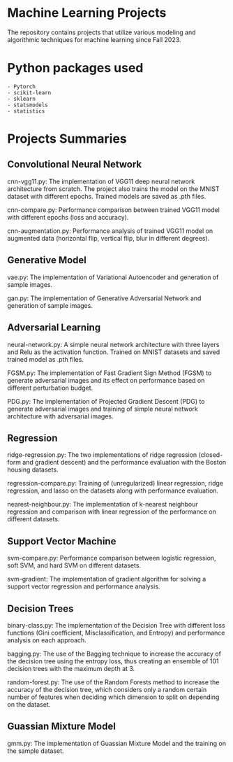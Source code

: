 # Machine Learning Projects

The repository contains projects that utilize various modeling and algorithmic techniques for machine learning since Fall 2023.

# Python packages used

    - Pytorch
    - scikit-learn
    - sklearn
    - statsmodels
    - statistics

# Projects Summaries

## Convolutional Neural Network

cnn-vgg11.py: The implementation of VGG11 deep neural network architecture from scratch. The project also trains the model on the MNIST dataset with different epochs. Trained models are saved as .pth files.

cnn-compare.py: Performance comparison between trained VGG11 model with different epochs (loss and accuracy).

cnn-augmentation.py: Performance analysis of trained VGG11 model on augmented data (horizontal flip, vertical flip, blur in different degrees).

## Generative Model

vae.py: The implementation of Variational Autoencoder and generation of sample images.

gan.py: The implementation of Generative Adversarial Network and generation of sample images.

## Adversarial Learning

neural-network.py: A simple neural network architecture with three layers and Relu as the activation function. Trained on MNIST datasets and saved trained model as .pth files.

FGSM.py: The implementation of Fast Gradient Sign Method (FGSM) to generate adversarial images and its effect on performance based on different perturbation budget.

PDG.py: The implementation of Projected Gradient Descent (PDG) to generate adversarial images and training of simple neural network architecture with adversarial images.

## Regression

ridge-regression.py: The two implementations of ridge regression (closed-form and gradient descent) and the performance evaluation with the Boston housing datasets.

regression-compare.py: Training of (unregularized) linear regression, ridge regression, and lasso on the datasets along with performance evaluation.

nearest-neighbour.py: The implementation of k-nearest neighbour regression and comparison with linear regression of the performance on different datasets.

## Support Vector Machine

svm-compare.py: Performance comparison between logistic regression, soft SVM, and hard SVM on different datasets.

svm-gradient: The implementation of gradient algorithm for solving a support vector regression and performance analysis.

## Decision Trees

binary-class.py: The implementation of the Decision Tree with different loss functions (Gini coefficient, Misclassification, and Entropy) and performance analysis on each approach.

bagging.py: The use of the Bagging technique to increase the accuracy of the decision tree using the entropy loss, thus creating an ensemble of 101 decision trees with the maximum depth at 3. 

random-forest.py: The use of the Random Forests method to increase the accuracy of the decision tree, which considers only a random certain number of features when deciding which dimension to split on depending on the dataset.

## Guassian Mixture Model

gmm.py: The implementation of Guassian Mixture Model and the training on the sample dataset. 

